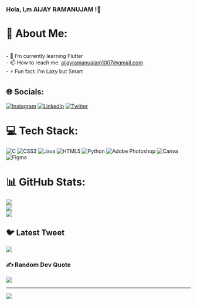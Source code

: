 ### Hola, I,m AIJAY RAMANUJAM !👋
# 💫 About Me:
<br>- 🌱 I’m currently learning Flutter<br>- 📫 How to reach me: aijayramanuajam1007@gmail.com <br>- ⚡ Fun fact:  I'm Lazy but Smart


## 🌐 Socials:
[![Instagram](https://img.shields.io/badge/Instagram-%23E4405F.svg?logo=Instagram&logoColor=white)](https://instagram.com/aijay__g) [![LinkedIn](https://img.shields.io/badge/LinkedIn-%230077B5.svg?logo=linkedin&logoColor=white)](https://linkedin.com/in/AijayRamanujam.G) [![Twitter](https://img.shields.io/badge/Twitter-%231DA1F2.svg?logo=Twitter&logoColor=white)](https://twitter.com/AijayRamanujam) 

# 💻 Tech Stack:
![C](https://img.shields.io/badge/c-%2300599C.svg?style=plastic&logo=c&logoColor=white) ![CSS3](https://img.shields.io/badge/css3-%231572B6.svg?style=plastic&logo=css3&logoColor=white) ![Java](https://img.shields.io/badge/java-%23ED8B00.svg?style=plastic&logo=java&logoColor=white) ![HTML5](https://img.shields.io/badge/html5-%23E34F26.svg?style=plastic&logo=html5&logoColor=white) ![Python](https://img.shields.io/badge/python-3670A0?style=plastic&logo=python&logoColor=ffdd54) ![Adobe Photoshop](https://img.shields.io/badge/adobephotoshop-%2331A8FF.svg?style=plastic&logo=adobephotoshop&logoColor=white) ![Canva](https://img.shields.io/badge/Canva-%2300C4CC.svg?style=plastic&logo=Canva&logoColor=white) 	![Figma](https://img.shields.io/badge/figma-%23F24E1E.svg?style=plastic&logo=figma&logoColor=white)
# 📊 GitHub Stats:
![](https://github-readme-stats.vercel.app/api?username=AIJAY-G&theme=highcontrast&hide_border=true&include_all_commits=true&count_private=true)<br/>
![](https://github-readme-streak-stats.herokuapp.com/?user=AIJAY-G&theme=highcontrast&hide_border=true)<br/>
![](https://github-readme-stats.vercel.app/api/top-langs/?username=AIJAY-G&theme=highcontrast&hide_border=true&include_all_commits=true&count_private=true&layout=compact)

## 🐦 Latest Tweet
[![](https://gtce.itsvg.in/api?username=AijayRamanujam)](https://github.com/VishwaGauravIn/github-twitter-card-embed)

### ✍️ Random Dev Quote
![](https://quotes-github-readme.vercel.app/api?type=vetical&theme=radical)

---
[![](https://visitcount.itsvg.in/api?id=AIJAY-G&icon=5&color=1)](https://visitcount.itsvg.in)

<!-- Proudly created with GPRM ( https://gprm.itsvg.in ) -->

<!--


Here are some ideas to get you started:

- 🔭 I’m currently working on ...
- 🌱 I’m currently learning ... 
- 👯 I’m looking to collaborate on ...
- 🤔 I’m looking for help with ...
- 💬 Ask me about ...
- 📫 How to reach me: ...
- 😄 Pronouns: ...
- ⚡ Fun fact: ...
-->
